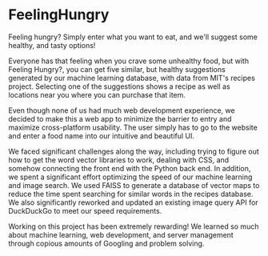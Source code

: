 # FeelingHungry
Feeling hungry? Simply enter what you want to eat, and we'll suggest some healthy, and tasty options!

Everyone has that feeling when you crave some unhealthy food, but with Feeling Hungry?, you can get five similar, but healthy suggestions generated by our machine learning database, with data from MIT's recipes project. Selecting one of the suggestions shows a recipe as well as locations near you where you can purchase that item.

Even though none of us had much web development experience, we decided to make this a web app to minimize the barrier to entry and maximize cross-platform usability. The user simply has to go to the website and enter a food name into our intuitive and beautiful UI.

We faced significant challenges along the way, including trying to figure out how to get the word vector libraries to work, dealing with CSS, and somehow connecting the front end with the Python back end. In addition, we spent a significant effort optimizing the speed of our machine learning and image search. We used FAISS to generate a database of vector maps to reduce the time spent searching for similar words in the recipes database. We also significantly reworked and updated an existing image query API for DuckDuckGo to meet our speed requirements.

Working on this project has been extremely rewarding! We learned so much about machine learning, web development, and server management through copious amounts of Googling and problem solving.
